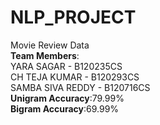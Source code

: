 # NLP_PROJECT
Movie Review Data<br />
<b>Team Members</b>:<br />
YARA SAGAR - B120235CS<br />
CH TEJA KUMAR - B120293CS<br />
SAMBA SIVA REDDY - B120716CS<br />
<b>Unigram Accuracy</b>:79.99%<br />
<b>Bigram Accuracy</b>:69.99%<br />
